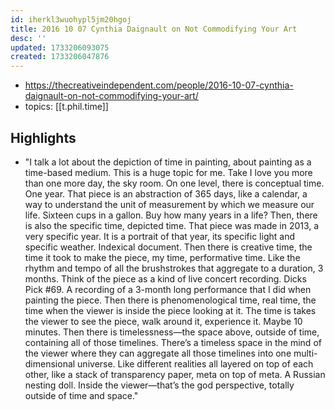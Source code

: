 ```yaml
---
id: iherkl3wuohypl5jm20hgoj
title: 2016 10 07 Cynthia Daignault on Not Commodifying Your Art
desc: ''
updated: 1733206093075
created: 1733206047876
---
```


- https://thecreativeindependent.com/people/2016-10-07-cynthia-daignault-on-not-commodifying-your-art/
- topics: [[t.phil.time]]

## Highlights

- "I talk a lot about the depiction of time in painting, about painting as a time-based medium. This is a huge topic for me. Take I love you more than one more day, the sky room. On one level, there is conceptual time. One year. That piece is an abstraction of 365 days, like a calendar, a way to understand the unit of measurement by which we measure our life. Sixteen cups in a gallon. Buy how many years in a life? Then, there is also the specific time, depicted time. That piece was made in 2013, a very specific year. It is a portrait of that year, its specific light and specific weather. Indexical document. Then there is creative time, the time it took to make the piece, my time, performative time. Like the rhythm and tempo of all the brushstrokes that aggregate to a duration, 3 months. Think of the piece as a kind of live concert recording. Dicks Pick #69. A recording of a 3-month long performance that I did when painting the piece. Then there is phenomenological time, real time, the time when the viewer is inside the piece looking at it. The time is takes the viewer to see the piece, walk around it, experience it. Maybe 10 minutes. Then there is timelessness—the space above, outside of time, containing all of those timelines. There’s a timeless space in the mind of the viewer where they can aggregate all those timelines into one multi-dimensional universe. Like different realities all layered on top of each other, like a stack of transparency paper, meta on top of meta. A Russian nesting doll. Inside the viewer—that’s the god perspective, totally outside of time and space."
